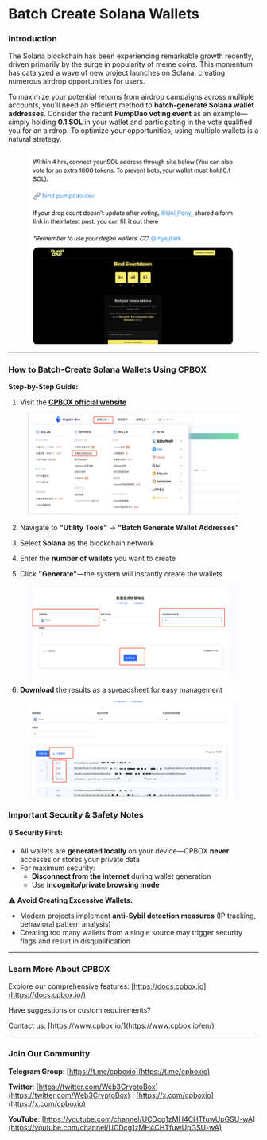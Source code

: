 # Batch Create Solana Wallets

### **Introduction**

The Solana blockchain has been experiencing remarkable growth recently, driven primarily by the surge in popularity of meme coins. This momentum has catalyzed a wave of new project launches on Solana, creating numerous airdrop opportunities for users.

To maximize your potential returns from airdrop campaigns across multiple accounts, you'll need an efficient method to **batch-generate Solana wallet addresses**. Consider the recent **PumpDao voting event** as an example—simply holding **0.1 SOL** in your wallet and participating in the vote qualified you for an airdrop. To optimize your opportunities, using multiple wallets is a natural strategy.

<figure><img src="../../../.gitbook/assets/sol-wallet-intro.png" alt=""><figcaption></figcaption></figure>

***

### **How to Batch-Create Solana Wallets Using CPBOX**

**Step-by-Step Guide:**

1. Visit the [**CPBOX official website**](https://www.cpbox.io/)

<figure><img src="../../../.gitbook/assets/sol-wallet-homepage.png" alt=""><figcaption></figcaption></figure>

2. Navigate to **"Utility Tools"** → **"Batch Generate Wallet Addresses"**

3. Select **Solana** as the blockchain network

4. Enter the **number of wallets** you want to create

5. Click **"Generate"**—the system will instantly create the wallets

<figure><img src="../../../.gitbook/assets/sol-wallet-generate.png" alt=""><figcaption></figcaption></figure>

6. **Download** the results as a spreadsheet for easy management

<figure><img src="../../../.gitbook/assets/sol-wallet-download.png" alt=""><figcaption></figcaption></figure>

### **Important Security & Safety Notes**

🔒 **Security First:**

* All wallets are **generated locally** on your device—CPBOX **never** accesses or stores your private data
* For maximum security:
  * **Disconnect from the internet** during wallet generation
  * Use **incognito/private browsing mode**

⚠️ **Avoid Creating Excessive Wallets:**

* Modern projects implement **anti-Sybil detection measures** (IP tracking, behavioral pattern analysis)
* Creating too many wallets from a single source may trigger security flags and result in disqualification

***

### **Learn More About CPBOX**

Explore our comprehensive features: [https://docs.cpbox.io](https://docs.cpbox.io/)

Have suggestions or custom requirements?

Contact us: [https://www.cpbox.io/](https://www.cpbox.io/en/)

***

### **Join Our Community**

**Telegram Group**: [https://t.me/cpboxio](https://t.me/cpboxio)

**Twitter**: [https://twitter.com/Web3CryptoBox](https://twitter.com/Web3CryptoBox) | [https://x.com/cpboxio](https://x.com/cpboxio)

**YouTube**: [https://youtube.com/channel/UCDcg1zMH4CHTfuwUpGSU-wA](https://youtube.com/channel/UCDcg1zMH4CHTfuwUpGSU-wA)
